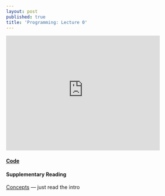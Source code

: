 ```yaml
---
layout: post
published: true
title: 'Programming: Lecture 0'
---
```


<iframe width="420" height="315" src="http://www.youtube.com/embed/9PaFpMRFyc4" frameborder="0" allowfullscreen="1"> </iframe>
<br>
<h4><a href="https://github.com/tekknolagi/bernsteincompsci/tree/master/lecture0">Code</a></h4>
<h4>Supplementary Reading</h4>
<a href="http://holowczak.com/programming-concepts-tutorial-programmers/">Concepts</a> &mdash; just read the intro